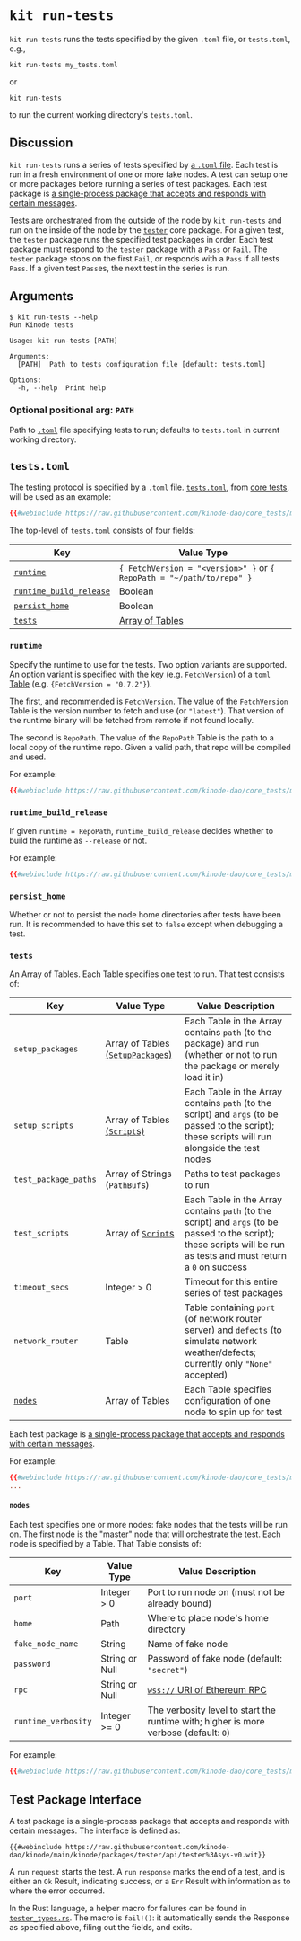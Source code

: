 # `kit run-tests`

`kit run-tests` runs the tests specified by the given `.toml` file, or `tests.toml`, e.g.,

```
kit run-tests my_tests.toml
```

or

```
kit run-tests
```

to run the current working directory's `tests.toml`.

## Discussion

`kit run-tests` runs a series of tests specified  by [a `.toml` file](#teststoml).
Each test is run in a fresh environment of one or more fake nodes.
A test can setup one or more packages before running a series of test packages.
Each test package is [a single-process package that accepts and responds with certain messages](#test-package-interface).

Tests are orchestrated from the outside of the node by `kit run-tests` and run on the inside of the node by the [`tester`](https://github.com/kinode-dao/kinode/tree/main/kinode/packages/tester) core package.
For a given test, the `tester` package runs the specified test packages in order.
Each test package must respond to the `tester` package with a `Pass` or `Fail`.
The `tester` package stops on the first `Fail`, or responds with a `Pass` if all tests `Pass`.
If a given test `Pass`es, the next test in the series is run.

## Arguments

```
$ kit run-tests --help
Run Kinode tests

Usage: kit run-tests [PATH]

Arguments:
  [PATH]  Path to tests configuration file [default: tests.toml]

Options:
  -h, --help  Print help
```

### Optional positional arg: `PATH`

Path to [`.toml`](https://toml.io/en/) file specifying tests to run; defaults to `tests.toml` in current working directory.

## `tests.toml`

The testing protocol is specified by a `.toml` file.
[`tests.toml`](https://github.com/kinode-dao/core_tests/blob/master/tests.toml), from [core tests](https://github.com/kinode-dao/core_tests), will be used as an example:
```toml
{{#webinclude https://raw.githubusercontent.com/kinode-dao/core_tests/master/tests.toml}}
```

The top-level of `tests.toml` consists of four fields:

Key                                               | Value Type
------------------------------------------------- | ----------
[`runtime`](#runtime)                             | `{ FetchVersion = "<version>" }` or `{ RepoPath = "~/path/to/repo" }`
[`runtime_build_release`](#runtime_build_release) | Boolean
[`persist_home`](#persist_home)                   | Boolean
[`tests`](#tests)                                 | [Array of Tables](https://toml.io/en/v1.0.0#array-of-tables)

### `runtime`

Specify the runtime to use for the tests.
Two option variants are supported.
An option variant is specified with the key (e.g. `FetchVersion`) of a `toml` [Table](https://toml.io/en/v1.0.0#table) (e.g. `{FetchVersion = "0.7.2"}`).

The first, and recommended is `FetchVersion`.
The value of the `FetchVersion` Table is the version number to fetch and use (or `"latest"`).
That version of the runtime binary will be fetched from remote if not found locally.

The second is `RepoPath`.
The value of the `RepoPath` Table is the path to a local copy of the runtime repo.
Given a valid path, that repo will be compiled and used.

For example:

```toml
{{#webinclude https://raw.githubusercontent.com/kinode-dao/core_tests/master/tests.toml 1}}
```

### `runtime_build_release`

If given `runtime = RepoPath`, `runtime_build_release` decides whether to build the runtime as `--release` or not.

For example:

```toml
{{#webinclude https://raw.githubusercontent.com/kinode-dao/core_tests/master/tests.toml 3}}
```

### `persist_home`

Whether or not to persist the node home directories after tests have been run.
It is recommended to have this set to `false` except when debugging a test.

### `tests`

An Array of Tables.
Each Table specifies one test to run.
That test consists of:

Key                     | Value Type               | Value Description
----------------------- | ------------------------ | -----------------
`setup_packages`        | Array of Tables [(`SetupPackage`s)](https://github.com/kinode-dao/kit/blob/10e2bd5d44cf44690c2360e60523ac5b06d1d5f0/src/run_tests/types.rs#L37-L40) | Each Table in the Array contains `path` (to the package) and `run` (whether or not to run the package or merely load it in)
`setup_scripts`         | Array of Tables [(`Script`s)](https://github.com/kinode-dao/kit/blob/10e2bd5d44cf44690c2360e60523ac5b06d1d5f0/src/run_tests/types.rs#L43-L46)       | Each Table in the Array contains `path` (to the script) and `args` (to be passed to the script); these scripts will run alongside the test nodes
`test_package_paths`    | Array of Strings (`PathBuf`s)                                                                                                                       | Paths to test packages to run
`test_scripts`          | Array of [`Script`s](https://github.com/kinode-dao/kit/blob/10e2bd5d44cf44690c2360e60523ac5b06d1d5f0/src/run_tests/types.rs#L43-L46)                | Each Table in the Array contains `path` (to the script) and `args` (to be passed to the script); these scripts will be run as tests and must return a `0` on success
`timeout_secs`          | Integer > 0                                                                                                                                         | Timeout for this entire series of test packages
`network_router`        | Table                                                                                                                                               | Table containing `port` (of network router server) and `defects` (to simulate network weather/defects; currently only `"None"` accepted)
[`nodes`](#nodes)       | Array of Tables                                                                                                                                     | Each Table specifies configuration of one node to spin up for test

Each test package is [a single-process package that accepts and responds with certain messages](#test-package-interface).


For example:
```toml
{{#webinclude https://raw.githubusercontent.com/kinode-dao/core_tests/master/tests.toml 6:15}}
...
```

#### `nodes`

Each test specifies one or more nodes: fake nodes that the tests will be run on.
The first node is the "master" node that will orchestrate the test.
Each node is specified by a Table.
That Table consists of:

Key                 | Value Type     | Value Description
------------------- | -------------- | -----------------
`port`              | Integer > 0    | Port to run node on (must not be already bound)
`home`              | Path           | Where to place node's home directory
`fake_node_name`    | String         | Name of fake node
`password`          | String or Null | Password of fake node (default: `"secret"`)
`rpc`               | String or Null | [`wss://` URI of Ethereum RPC](../login.md#starting-the-kinode-node)
`runtime_verbosity` | Integer >= 0   | The verbosity level to start the runtime with; higher is more verbose (default: `0`)

For example:

```toml
{{#webinclude https://raw.githubusercontent.com/kinode-dao/core_tests/master/tests.toml 15:25}}
```

## Test Package Interface

A test package is a single-process package that accepts and responds with certain messages.
The interface is defined as:


```wit
{{#webinclude https://raw.githubusercontent.com/kinode-dao/kinode/main/kinode/packages/tester/api/tester%3Asys-v0.wit}}
```

A `run` `request` starts the test.
A `run` `response` marks the end of a test, and is either an `Ok` Result, indicating success, or a `Err` Result with information as to where the error occurred.

In the Rust language, a helper macro for failures can be found in [`tester_types.rs`](https://github.com/kinode-dao/kinode/blob/main/kinode/packages/tester/tester_types.rs).
The macro is `fail!()`: it automatically sends the Response as specified above, filing out the fields, and exits.
